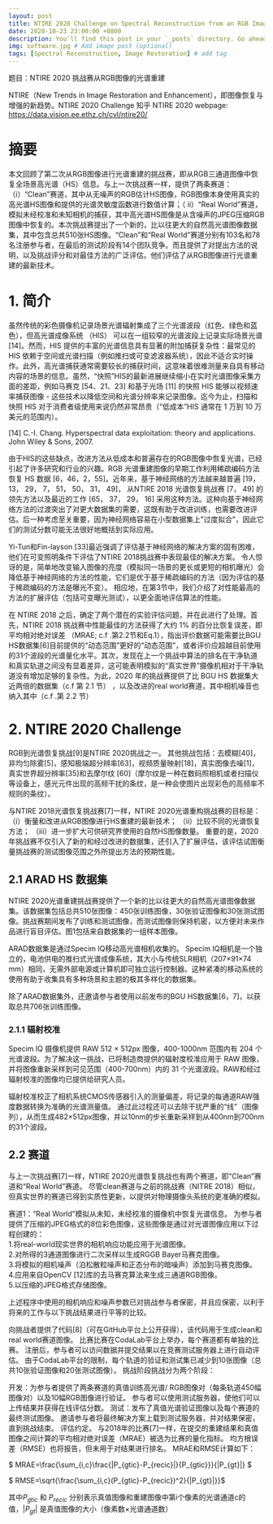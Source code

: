 ```yaml
---
layout: post
title: NTIRE 2020 Challenge on Spectral Reconstruction from an RGB Image
date: 2020-10-23 23:00:00 +0800
description: You’ll find this post in your `_posts` directory. Go ahead and edit it and re-build the site to see your changes. # Add post description (optional)
img: software.jpg # Add image post (optional)
tags: [Spectral Reconstruction, Image Restoration] # add tag
---
```


题目：NTIRE 2020 挑战赛从RGB图像的光谱重建

NTIRE（New Trends in Image Restoration and Enhancement），即图像恢复与增强的新趋势。NTIRE 2020 Challenge 知乎
NTIRE 2020 webpage:
https://data.vision.ee.ethz.ch/cvl/ntire20/

# 摘要
本文回顾了第二次从RGB图像进行光谱重建的挑战赛，即从RGB三通道图像中恢复全场景高光谱（HS）信息。与上一次挑战赛一样，提供了两条赛道：（i）“Clean”赛道，其中从无噪声的RGB估计HS图像，RGB图像本身使用真实的高光谱HS图像和提供的光谱灵敏度函数进行数值计算；（ ii）“Real World”赛道，模拟未经校准和未知相机的捕获，其中高光谱HS图像是从含噪声的JPEG压缩RGB图像中恢复的。本次挑战赛提出了一个新的，比以往更大的自然高光谱图像数据集，其中包含总共510张HS图像。“Clean”和“Real World”赛道分别有103名和78名注册参与者，在最后的测试阶段有14个团队竞争。而且提供了对提出方法的说明，以及挑战评分和对最佳方法的广泛评估。他们评估了从RGB图像进行光谱重建的最新技术。

# 1. 简介
虽然传统的彩色摄像机记录场景光谱辐射集成了三个光谱波段（红色、绿色和蓝色），但高光谱成像系统 （HIS） 可以在一组较窄的光谱波段上记录实际场景光谱 [14]。然而，HIS 提供的丰富的光谱信息具有显著的附加捕获复杂性：最常见的 HIS 依赖于空间或光谱扫描（例如推扫或可变滤波器系统），因此不适合实时操作。此外，高光谱捕获通常需要较长的捕获时间，这意味着很难测量来自具有移动内容的场景的信息。虽然，“快照”HIS的最新进展继续缩小在实时光谱图像采集方面的差距，例如马赛克 [54、21、23] 和基于光场 [11] 的快照 HIS 能够以视频速率捕获图像 - 这些技术以降低空间和光谱分辨率来记录图像。迄今为止，扫描和快照 HIS 对于消费者级使用来说仍然非常昂贵（“低成本”HIS 通常在 1 万到 10 万美元的范围内）。

[14] C.-I. Chang. Hyperspectral data exploitation: theory and applications. John Wiley & Sons, 2007.

由于HIS的这些缺点，改进方法从低成本和普遍存在的RGB图像中恢复光谱，已经引起了许多研究和行业的兴趣。RGB 光谱重建图像的早期工作利用稀疏编码方法恢复 HS 数据 [6，46，2，55]。近年来，基于神经网络的方法越来越普遍 [19， 13， 29， 7， 51， 50， 31， 49]， 从NTIRE 2018 光谱恢复挑战赛 [7， 49] 的领先方法以及最近的工作 [65， 37， 29， 16] 采用这种方法。这种向基于神经网络方法的过渡突出了对更大数据集的需要，这既有助于改进训练，也需要改进评估。后一种考虑至关重要，因为神经网络容易在小型数据集上"过度拟合"，因此它们的测试分数可能无法很好地概括到实际应用。

Yi-Tun和Fin-layson [33]最近强调了评估基于神经网络的解决方案的固有困难，他们在可变照明条件下评估了NTIRE 2018挑战赛中表现最佳的解决方案。 令人惊讶的是，简单地改变输入图像的亮度（模拟同一场景的更长或更短的相机曝光）会降低基于神经网络的方法的性能，它们是优于基于稀疏编码的方法（因为评估的基于稀疏编码的方法是曝光不变）。 相应地，在第3节中，我们介绍了对性能最高的方法的扩展评估（包括可变曝光测试），以更全面地评估算法的性能。

在 NTIRE 2018 之后，确定了两个潜在的实验评估问题，并在此进行了处理。首先，NTIRE 2018 挑战赛中性能最佳的方法获得了大约 1% 的百分比恢复误差，即平均相对绝对误差 （MRAE; c.f .第2.2节和Eq.1），指出评价数据可能需要比BGU HS数据集[6]目前提供的“动态范围”更好的“动态范围”，或者评价应超越目前使用的31个波段的光谱量化水平。其次，发现在上一个挑战中算法的排名在干净轨道和真实轨道之间没有显着差异，这可能表明模拟的“真实世界”摄像机相对于干净轨道没有增加足够的复杂性。为此，2020 年的挑战赛提供了比 BGU HS 数据集大近两倍的数据集（c.f 第 2.1 节） ，以及改进的real world赛道，其中相机噪音也纳入其中（c.f .第 2.2 节）

# 2. NTIRE 2020 Challenge
RGB到光谱恢复挑战[9]是NTIRE 2020挑战之一。 其他挑战包括：去模糊[40]，非均匀除雾[5]，感知极端超分辨率[63]，视频质量映射[18]，真实图像去噪[1]，真实世界超分辨率[35]和去摩尔纹 [60]（摩尔纹是一种在数码照相机或者扫描仪等设备上，感光元件出现的高频干扰的条纹，是一种会使图片出现彩色的高频率不规则的条纹）。

与NTIRE 2018光谱恢复挑战赛[7]一样，NTIRE 2020光谱重构挑战赛的目标是：（i）衡量和改进从RGB图像进行HS重建的最新技术； （ii）比较不同的光谱恢复方法； （iii）进一步扩大可供研究界使用的自然HS图像数量。 重要的是，2020年挑战赛不仅引入了新的和经过改进的数据集，还引入了扩展评估，该评估试图衡量挑战赛的测试图像范围之外所提出方法的预期性能。

## 2.1 ARAD HS 数据集
NTIRE 2020光谱重建挑战赛提供了一个新的比以往更大的自然高光谱图像数据集。该数据集包括总共510张图像：450张训练图像，30张验证图像和30张测试图像。挑战赛期间发布了训练和测试图像，而测试图像则保持机密，以方便对未来作品进行盲目评估。图1包括来自数据集的一组样本图像。

ARAD数据集是通过Specim IQ移动高光谱相机收集的。 Specim IQ相机是一个独立的，电池供电的推扫式光谱成像系统，其大小与传统SLR相机（207×91×74 mm）相同，无需外部电源或计算机即可独立运行控制器。这种紧凑的移动系统的使用有助于收集具有多种场景和主题的极其多样化的数据集。

除了ARAD数据集外，还邀请参与者使用以前发布的BGU HS数据集[6，7]，以获取总共706张训练图像。

### 2.1.1 辐射校准
Specim IQ 摄像机提供 RAW 512 × 512px 图像，400-1000nm 范围内有 204 个光谱波段。为了解决这一挑战，已将制造商提供的辐射度校准应用于 RAW 图像，并将图像重新采样到可见范围（400-700nm）内的 31 个光谱波段。RAW和经过辐射校准的图像均已提供给研究人员。

辐射校准校正了相机系统CMOS传感器引入的测量偏差，将记录的每通道RAW强度数据转换为准确的光谱测量值。 通过此过程还可以去除干扰严重的“线”（图像列），从而生成482×512px图像，并以10nm的步长重新采样到从400nm到700nm的31个波段。

## 2.2 赛道
与上一次挑战赛[7]一样，NTIRE 2020光谱恢复挑战也有两个赛道，即“Clean”赛道和“Real World”赛道。 尽管clean赛道与之前的挑战赛（NITRE 2018）相似，但真实世界的赛道已得到实质性更新，以提供对物理摄像头系统的更准确的模拟。

赛道1：“Real World”模拟从未知，未经校准的摄像机中恢复光谱信息。 为参与者提供了压缩的JPEG格式的8位彩色图像，这些图像是通过对光谱图像应用以下过程创建的：  
1.将real-world现实世界的相机响应功能应用于光谱图像。  
2.对所得的3通道图像进行二次采样以生成RGGB Bayer马赛克图像。  
3.将模拟的相机噪声（泊松散粒噪声和正态分布的暗噪声）添加到马赛克图像。  
4.应用来自OpenCV [12]库的去马赛克算法来生成三通道RGB图像。  
5.以压缩的JPEG格式存储图像。

上述程序中使用的相机响应和噪声参数已对挑战参与者保密，并且应保密，以利于将来的工作与以下挑战结果进行平等的比较。

向挑战者提供了代码[8]（可在GitHub平台上公开获得），该代码用于生成clean和real world赛道图像。 比赛比赛在CodaLab平台上举办，每个赛道都有单独的比赛。 注册后，参与者可以访问数据并提交结果以在竞赛测试服务器上进行自动评估。 由于CodaLab平台的限制，每个轨道的验证和测试集已减少到10张图像（总共10张验证图像和20张测试图像）。 挑战阶段挑战分为两个阶段：

开发：为参与者提供了两条赛道的真值训练高光谱/ RGB图像对（每条轨道450幅图像对）以及10幅RGB图像进行验证。 参与者可以使用测试服务器，使他们可以上传结果并获得在线评估分数。
测试：发布了真值光谱验证图像以及每个赛道的最终测试图像。 邀请参与者将最终解决方案上载到测试服务器，并对结果保密，直到挑战结束。
评估约定。 与2018年的比赛[7]一样，在提交的重建结果和真值图像之间计算的平均相对绝对误差（MRAE）被选为比赛的量化指标。 均方根误差（RMSE）也将报告，但未用于对结果进行排名。 MRAE和RMSE计算如下：

$ MRAE=\frac{\sum_{i,c}\frac{|P_{gtic}-P_{recic}|}{P_{gtic}}}{|P_{gt}|} $ 

$ RMSE=\sqrt{\frac{\sum_{i,c}(P_{gtic}-P_{recic})^2}{|P_{gt}|}}$ 

其中$P_{gtic}$ 和 $P_{recic}$ 分别表示真值图像和重建图像中第i个像素的光谱通道c的值，$|P_{gt}|$ 是真值图像的大小（像素数×光谱通道数）
